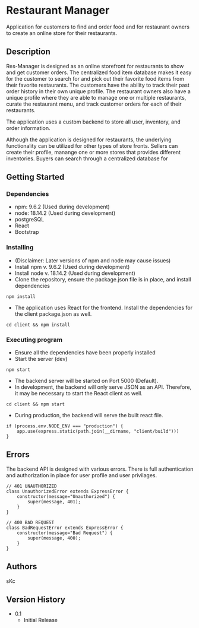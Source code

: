 # Restaurant Manager

Application for customers to find and order food and for restaurant owners to create an online store for their restaurants.

## Description

Res-Manager is designed as an online storefront for restaurants to show and get customer orders. 
The centralized food item database makes it easy for the customer to search for and pick out their favorite food items from their favorite restaurants.
The customers have the ability to track their past order history in their own unique profile.
The restaurant owners also have a unique profile where they are able to manage one or multiple restaurants, curate the restaurant menu, and track customer orders for each of their restaurants.

The application uses a custom backend to store all user, inventory, and order information. 

Although the application is designed for restaurants, the underlying functionality can be utilized for other types of store fronts. 
Sellers can create their profile, manange one or more stores that provides different inventories. 
Buyers can search through a centralized database for

## Getting Started
### Dependencies

* npm: 9.6.2 (Used during development)
* node: 18.14.2 (Used during development)
* postgreSQL
* React
* Bootstrap

### Installing

* (Disclaimer: Later versions of npm and node may cause issues) 
* Install npm v. 9.6.2 (Used during development)
* Install node v. 18.14.2 (Used during development)
* Clone the repository, ensure the package.json file is in place, and install dependencies
```
npm install
```
* The application uses React for the frontend. Install the dependencies for the client package.json as well. 
```
cd client && npm install
```

### Executing program

* Ensure all the dependencies have been properly installed
* Start the server (dev)
```
npm start
```
* The backend server will be started on Port 5000 (Default). 
* In development, the backend will only serve JSON as an API. Therefore, it may be necessary to start the React client as well.
```
cd client && npm start
```
* During production, the backend will serve the built react file.
```
if (process.env.NODE_ENV === "production") {
    app.use(express.static(path.join(__dirname, "client/build")))
}
```
  

## Errors

The backend API is designed with various errors. There is full authentication and authorization in place for user profile and user privilages.
```
// 401 UNAUTHORIZED
class UnauthorizedError extends ExpressError {
    constructor(message="Unauthorized") {
        super(message, 401);
    }
}
```

```
// 400 BAD REQUEST
class BadRequestError extends ExpressError {
    constructor(message="Bad Request") {
        super(message, 400);
    }
}
```

## Authors

sKc

## Version History

* 0.1
    * Initial Release


